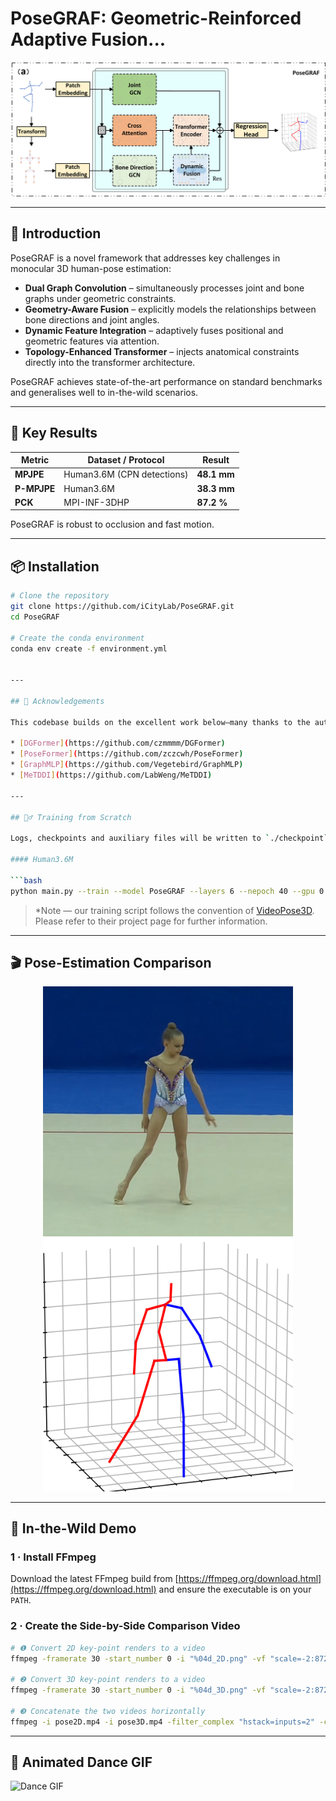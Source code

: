 
# PoseGRAF: Geometric-Reinforced Adaptive Fusion...

![Overall framework of PoseGRAF](PoseGRAF/images/OverFramework.png)


---

## 📌 Introduction
PoseGRAF is a novel framework that addresses key challenges in monocular 3D human-pose estimation:

- **Dual Graph Convolution** – simultaneously processes joint and bone graphs under geometric constraints.  
- **Geometry-Aware Fusion** – explicitly models the relationships between bone directions and joint angles.  
- **Dynamic Feature Integration** – adaptively fuses positional and geometric features via attention.  
- **Topology-Enhanced Transformer** – injects anatomical constraints directly into the transformer architecture.

PoseGRAF achieves state-of-the-art performance on standard benchmarks and generalises well to in-the-wild scenarios.

---

## 🚀 Key Results
| Metric | Dataset / Protocol | Result |
|--------|-------------------|--------|
| **MPJPE** | Human3.6M (CPN detections) | **48.1 mm** |
| **P-MPJPE** | Human3.6M | **38.3 mm** |
| **PCK** | MPI-INF-3DHP | **87.2 %** |

PoseGRAF is robust to occlusion and fast motion.

---

## 📦 Installation
```bash
# Clone the repository
git clone https://github.com/iCityLab/PoseGRAF.git
cd PoseGRAF

# Create the conda environment
conda env create -f environment.yml


---

## 📝 Acknowledgements

This codebase builds on the excellent work below—many thanks to the authors for open-sourcing their projects.

* [DGFormer](https://github.com/czmmmm/DGFormer)
* [PoseFormer](https://github.com/zczcwh/PoseFormer)
* [GraphMLP](https://github.com/Vegetebird/GraphMLP)
* [MeTDDI](https://github.com/LabWeng/MeTDDI)

---

## 🏋️‍♂️ Training from Scratch

Logs, checkpoints and auxiliary files will be written to `./checkpoint`.

#### Human3.6M

```bash
python main.py --train --model PoseGRAF --layers 6 --nepoch 40 --gpu 0
```

> *Note — our training script follows the convention of [VideoPose3D](https://github.com/facebookresearch/VideoPose3D). Please refer to their project page for further information. 


---

## 🎬 Pose-Estimation Comparison

<p align="center">
  <img src="PoseGRAF/images/dance.png"  width="400" alt="2D pose"/>
  <img src="PoseGRAF/images/dance3D.png" width="400" alt="3D pose"/>
</p>

---

## 🌄 In-the-Wild Demo

### 1 · Install FFmpeg

Download the latest FFmpeg build from [https://ffmpeg.org/download.html](https://ffmpeg.org/download.html) and ensure the executable is on your `PATH`.

### 2 · Create the Side-by-Side Comparison Video

```bash
# ❶ Convert 2D key-point renders to a video
ffmpeg -framerate 30 -start_number 0 -i "%04d_2D.png" -vf "scale=-2:872,fps=100" -c:v libx264 -crf 23 -pix_fmt yuv420p pose2D.mp4

# ❷ Convert 3D key-point renders to a video
ffmpeg -framerate 30 -start_number 0 -i "%04d_3D.png" -vf "scale=-2:872,fps=100" -c:v libx264 -crf 23 -pix_fmt yuv420p pose3D.mp4

# ❸ Concatenate the two videos horizontally
ffmpeg -i pose2D.mp4 -i pose3D.mp4 -filter_complex "hstack=inputs=2" -c:v libx264 -crf 23 -pix_fmt yuv420p pose_comparison.mp4
```


---

## 🕺 Animated Dance GIF

![Dance GIF](PoseGRAF/images/dancing.gif)

```
```
